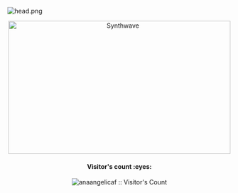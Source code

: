 ![head.png](https://user-images.githubusercontent.com/86435558/138571484-001822d2-aed7-493f-9498-6677e0deeed8.png)
<!--
**anaangelicaf/anaangelicaf** is a ✨ _special_ ✨ repository because its `README.md` (this file) appears on your GitHub profile.

Here are some ideas to get you started:

- 🔭 I’m currently working on ...
- 🌱 I’m currently learning ...
- 👯 I’m looking to collaborate on ...
- 🤔 I’m looking for help with ...
- 💬 Ask me about ...
- 📫 How to reach me: ...
- 😄 Pronouns: ...
- ⚡ Fun fact: ...
-->
<p align="center"><img src="https://thumbs.gfycat.com/GoodnaturedFondGaur-size_restricted.gif" alt="Synthwave" height="300" width="500"></p>


<h4 align="center">Visitor's count :eyes:</h4>

<p align="center"><img src="https://profile-counter.glitch.me/{anaangelicaf}/count.svg" alt="anaangelicaf :: Visitor's Count" /></p>
